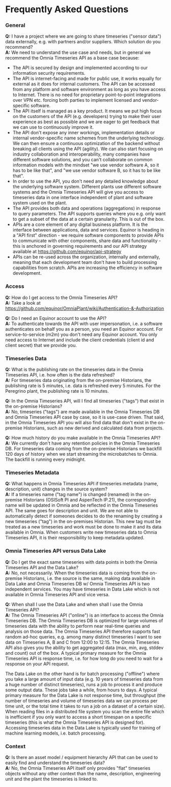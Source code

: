 # Frequently Asked Questions

### General
**Q:** I have a project where we are going to share timeseries ("sensor data") data externally, e.g. with partners and/or suppliers. Which solution do you recommend?<br>
**A:** We need to understand the use case and needs, but in general we recommend the Omnia Timeseries API as a base case because:<br>
* The API is secured by design and implemented according to our information security requirements.
* The API is internet-facing and made for public use, it works equally for external as it does for internal customers. The API can be accessed from any platform and software environment as long as you have access to Internet. There is no need for proprietary point-to-point integrations over VPN etc. forcing both parties to implement licensed and vendor-specific software.
* The API itself is managed as a key product. It means we put high focus on the customers of the API (e.g. developers) trying to make their user experience as best as possible and we are eager to get feedback that we can use to continuously improve it.
* The API don't expose any inner workings, implementation details or internal vendor-specific name schemes from the underlying technology. We can then ensure a continuous optimization of the backend without breaking all clients using the API (agility). We can also start focusing on industry collaboration and interoperability, many companies have different software solutions, and you can't collaborate on common information models with the mindset "we use vendor software A, so it has to be like that", and "we use vendor software B, so it has to be like that".
* In order to use the API, you don't need any detailed knowledge about the underlying software system. Different plants use different software systems and the Omnia Timeseries API will give you access to timeseries data in one interface independent of plant and software system used on the plant.
* The API provides both data and operations (aggregations) in response to query parameters. The API supports queries where you e.g. only want to get a subset of the data at a certain granularity. This is out of the box. 
* APIs are a core element of any digital business platform. It is the interface between applications, data and services. Equinor is heading in a "API first" direction - we require software components to provide APIs to communicate with other components, share data and functionality - this is anchored in governing requirements and our API strategy available at https://github.com/equinor/api-strategy
* APIs can be re-used across the organization, internally and externally, meaning that each development team don't have to build processing capabilities from scratch. APIs are increasing the efficiency in software development.

### Access
**Q:** How do I get access to the Omnia Timeseries API?<br>
**A:** Take a look at https://github.com/equinor/OmniaPlant/wiki/Authentication-&-Authorization

**Q:** Do I need an Equinor account to use the API?<br>
**A:** To authenticate towards the API with user impersonation, i.e. a software authenticates on behalf you as a person, you need an Equinor account. For service-to-service (m2m) you don't need any Equinor account. You only need access to Internet and include the client credentials (client id and client secret) that we provide you.

### Timeseries Data
**Q:** What is the publishing rate on the timeseries data in the Omnia Timeseries API, i.e. how often is the data refreshed?<br>
**A:** For timeseries data originating from the on-premise Historians, the publishing rate is 5 minutes, i.e. data is refreshed every 5 minutes. For the Peregrino plant, the publishing rate is 10 minutes.

**Q:** In the Omnia Timeseries API, will I find all timeseries ("tags") that exist in the on-premise Historians?<br>
**A:** No, timeseries ("tags") are made available in the Omnia Timeseries DB and Omnia Timeseries API case by case, so it is use-case driven. That said, in the Omnia Timeseries API you will also find data that don't exist in the on-premise Historians, such as new derived and calculated data from projects. 

**Q:** How much history do you make available in the Omnia Timeseries API?<br>
**A:** We currently don't have any retention policies in the Omnia Timeseries DB. For timeseries data coming from the on-premise Historians we backfill 120 days of history when we start streaming the microbatches to Omnia. The backfill is running every midnight.

### Timeseries Metadata
**Q:** What happens in Omnia Timeseries API if timeseries metadata (name, description, unit) changes in the source system?<br>
**A:** If a timeseries name ("tag name") is changed (renamed) in the on-premise Historians (OSISoft PI and AspenTech IP.21), the corresponding name will be updated in Omnia and be reflected in the Omnia Timeseries API. The same goes for description and unit. We are not able to automatically detect if someones decides to do the renaming by creating a new timeseries ("tag") in the on-premises Historian. This new tag must be treated as a new timeseries and work must be done to make it and its data available in Omnia. When customers write new timeseries data to Omnia Timeseries API, it is their responsibility to keep metadata updated. 

### Omnia Timeseries API versus Data Lake
**Q:** Do I get the exact same timeseries with data points in both the Omnia Timeseries API and the Data Lake?<br>
**A:** No, not necessarily. When the timeseries data is coming from the on-premise Historians, i.e. the source is the same, making data available in Data Lake and Omnia Timeseries DB w/ Omnia Timeseries API is two independent services. You may have timeseries in Data Lake which is not available in Omnia Timeseries API and vice versa. 

**Q:** When shall I use the Data Lake and when shall I use the Omnia Timeseries API?<br>
**A:** The Omnia Timeseries API ("online") is an interface to access the Omnia Timeseries DB. The Omnia Timeseries DB is optimized for large volumes of timeseries data with the ability to perform near real-time queries and analysis on those data. The Omnia Timeseries API therefore supports fast random ad-hoc queries, e.g. among many distinct timeseries I want to see data on Timeseries A, B and C from 12:00 to 12:15. The Omnia Timeseries API also gives you the ability to get aggregated data (max, min, avg, stddev and count) out of the box. A typical primary measure for the Omnia Timeseries API is response time, i.e. for how long do you need to wait for a response on your API request.

The Data Lake on the other hand is for batch processing ("offline") where you take a large amount of input data (e.g. 10 years of timeseries data from a huge number of distinct timeseries), runs a job to process it and produce some output data. These jobs take a while, from hours to days. A typical primary measure for the Data Lake is not response time, but throughput (the number of timeseries and volume of timeseries data we can process per time unit, or the total time it takes to run a job on a dataset of a certain size). When reading files in a distributed file system you scan the entire file which is inefficient if you only want to access a short timespan on a specific timeseries (this is what the Omnia Timeseries API is designed for). Accessing timeseries data in the Data Lake is typically used for training of machine learning models, i.e. batch processing.

### Context
**Q:** Is there an asset model / equipment hierarchy API that can be used to easily find and understand the timeseries data?<br>
**A:** No, the Omnia Timeseries API itself only provides "flat" timeseries objects without any other context than the name, description, engineering unit and the plant the timeseries is linked to.
